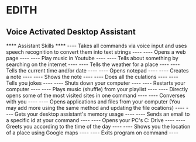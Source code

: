 # EDITH
Voice Activated Desktop Assistant 
-----------------------------------------------------------------------------------------------------------------------------------------------------------------------------------
**** Assistant Skills ****
---- Takes all commands via voice input and uses speech recognition to convert them into text strings ----
---- Opens a web page ----
---- Play music in Youtube ---- 
---- Tells about something by searching on the internet ----
---- Tells the weather for a place ----
---- Tells the current time and/or date ----
---- Opens notepad ----
---- Creates a note ----
---- Shows the note ----
---- Does all the culations ----
---- Tells you jokes ---- 
---- Shuts down your computer ----
---- Restarts your computer ----
---- Plays music (shuffle) from your playlist ----
---- Directly opens some of the most visited sites in one command ----
---- Converses with you ----
---- Opens applications and files from your computer (You may add more using the same method and updating the file ocations) ----
---- Gets your desktop assistant's memory usage ----
---- Sends an email to a specific id at your command ----
---- Opens your PC's C: Drive ----
---- Greets you according to the time of the day ---- 
---- Shows you the location of a place using Google maps ----
---- Exits program on command ----
